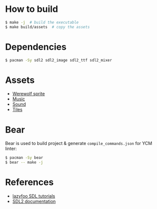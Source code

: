 # How to build
```bash
$ make -j  # build the executable
$ make build/assets  # copy the assets
```

# Dependencies
```bash
$ pacman -Sy sdl2 sdl2_image sdl2_ttf sdl2_mixer
```

# Assets
- [Werewolf sprite][player-sprite]
- [Music][music]
- [Sound][sound]
- [Tiles][tiles]

[player-sprite]: https://opengameart.org/content/werewolf-lpc
[music]: https://opengameart.org/content/caketown-cuteplayful
[sound]: https://opengameart.org/content/foot-walking-step-sounds-on-stone-water-snow-wood-and-dirt
[tiles]: https://opengameart.org/content/simple-platformer-tileset

# Bear
Bear is used to build project & generate `compile_commands.json` for YCM linter:

```bash
$ pacman -Sy bear
$ bear -- make -j
```

# References
- [lazyfoo SDL tutorials][lazyfoo]
- [SDL2 documentation][sdl2-docs]

[lazyfoo]: https://lazyfoo.net/tutorials/SDL/index.php
[sdl2-docs]: https://wiki.libsdl.org/SDL2/CategoryAPI
